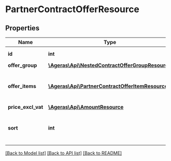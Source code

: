 # PartnerContractOfferResource

## Properties
Name | Type | Description | Notes
------------ | ------------- | ------------- | -------------
**id** | **int** | The offer id. | [optional] 
**offer_group** | [**\Ageras\Api\NestedContractOfferGroupResource**](NestedContractOfferGroupResource.md) |  | [optional] 
**offer_items** | [**\Ageras\Api\PartnerContractOfferItemResource[]**](PartnerContractOfferItemResource.md) | List of offer items that are connected to this offer. | [optional] 
**price_excl_vat** | [**\Ageras\Api\AmountResource**](AmountResource.md) |  | [optional] 
**sort** | **int** | List of offer items that are connected to this offer. | [optional] 

[[Back to Model list]](../README.md#documentation-for-models) [[Back to API list]](../README.md#documentation-for-api-endpoints) [[Back to README]](../README.md)


